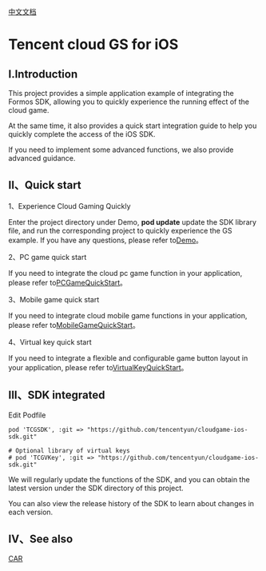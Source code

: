 [中文文档](README.md)
# Tencent cloud GS for iOS
## I.Introduction
This project provides a simple application example of integrating the Formos SDK, allowing you to quickly experience the running effect of the cloud game.

At the same time, it also provides a quick start integration guide to help you quickly complete the access of the iOS SDK.

If you need to implement some advanced functions, we also provide advanced guidance.

## II、Quick start
1、Experience Cloud Gaming Quickly

Enter the project directory under Demo, **pod update** update the SDK library file, and run the corresponding project to quickly experience the GS example. If you have any questions, please refer to[Demo](Demo/README_EN-US.md)。

2、PC game quick start

If you need to integrate the cloud pc game function in your application, please refer to[PCGameQuickStart](Doc/PC_Game_Quick_Start_EN-US.md)。

3、Mobile game quick start

If you need to integrate cloud mobile game functions in your application, please refer to[MobileGameQuickStart](Doc/Mobile_Game_Quick_Start_EN-US.md)。

4、Virtual key quick start

If you need to integrate a flexible and configurable game button layout in your application, please refer to[VirtualKeyQuickStart](Doc/Virtual_Key_Quick_Start_EN-US.md)。

## III、SDK integrated

Edit Podfile
```
pod 'TCGSDK', :git => "https://github.com/tencentyun/cloudgame-ios-sdk.git"

# Optional library of virtual keys
# pod 'TCGVKey', :git => "https://github.com/tencentyun/cloudgame-ios-sdk.git"
```

We will regularly update the functions of the SDK, and you can obtain the latest version under the SDK directory of this project.

You can also view the release history of the SDK to learn about changes in each version.


## IV、See also
[CAR](https://www.tencentcloud.com/document/product/1158)

